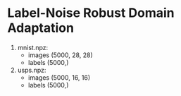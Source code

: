 # Label-Noise Robust Domain Adaptation
1. mnist.npz:
    - images (5000, 28, 28)
    - labels (5000,)
2. usps.npz:
    - images (5000, 16, 16)
    - labels (5000,)
